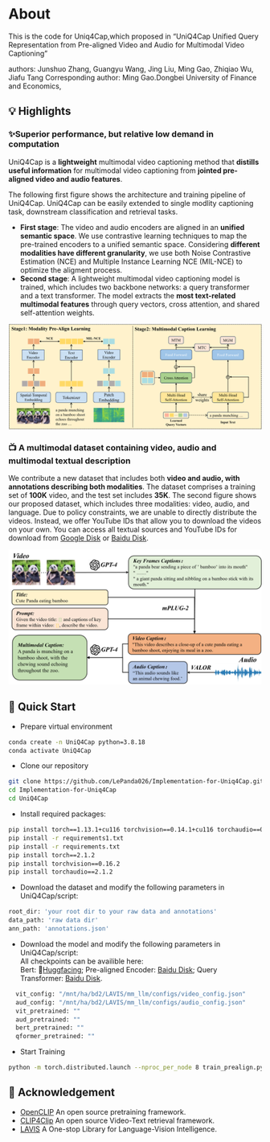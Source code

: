 # About
This is the code for Uniq4Cap,which proposed in “UniQ4Cap Unified Query Representation from Pre-aligned Video and Audio for Multimodal Video Captioning”


authors: Junshuo Zhang, Guangyu Wang, Jing Liu, Ming Gao, Zhiqiao Wu, Jiafu Tang  Corresponding author: Ming Gao.Dongbei University of Finance and Economics,
## 💡 Highlights
### ✨Superior performance, but relative low demand in computation
UniQ4Cap is a **lightweight** multimodal video captioning method that **distills useful information** for multimodal video captioning from **jointed pre-aligned video and audio features**.

The following first figure shows the architecture and training pipeline of UniQ4Cap. UniQ4Cap can be easily extended to single modlity captioning task, downstream classification and retrieval tasks.
* **First stage**: The video and audio encoders are aligned in an **unified semantic space**. We use contrastive learning techniques to map the pre-trained encoders to a unified semantic space. Considering **different modalities have different granularity**, we use both Noise Contrastive Estimation (NCE) and Multiple Instance Learning NCE (MIL-NCE) to optimize the aligment process.
* **Second stage**: A lightweight multimodal video captioning model is trained, which includes two backbone networks: a query transformer and a text transformer. The model extracts the **most text-related multimodal features** through query vectors, cross attention, and shared self-attention weights.
<img src="https://github.com/LePanda026/Implementation-for-Uniq4Cap/blob/main/model.png" />

### 📺 A multimodal dataset containing video, audio and multimodal textual description
We contribute a new dataset that includes both **video and audio, with annotations describing both modalities**. The dataset comprises a training set of **100K** video, and the test set includes **35K**.
The second figure shows our proposed dataset, which includes three modalities: video, audio, and language. Due to policy constraints, we are unable to directly distribute the videos. Instead, we offer YouTube IDs that allow you to download the videos on your own. You can access all textual sources and YouTube IDs for download from [Google Disk](https://drive.google.com/file/d/160P8r5Hc9IcZ5wsuCpIocfbaZMh9U7Gq/) or [Baidu Disk](https://pan.baidu.com/s/1HBmcnHW2HZYX57p_QnvUhg?pwd=9teq).

<img src="https://github.com/LePanda026/Implementation-for-Uniq4Cap/blob/main/dataset.png" />

## 🔧 Quick Start
* Prepare virtual environment
```bash
conda create -n UniQ4Cap python=3.8.18
conda activate UniQ4Cap
```

* Clone our repository
```bash
git clone https://github.com/LePanda026/Implementation-for-Uniq4Cap.git
cd Implementation-for-Uniq4Cap
cd UniQ4Cap
```

* Install required packages:
```bash
pip install torch==1.13.1+cu116 torchvision==0.14.1+cu116 torchaudio==0.13.1 --extra-index-url https://download.pytorch.org/whl/cu116  
pip install -r requirements1.txt  
pip install -r requirements.txt  
pip install torch==2.1.2  
pip install torchvision==0.16.2  
pip install torchaudio==2.1.2  
```

* Download the dataset and modify the following parameters in UniQ4Cap/script:
```bash
root_dir: 'your root dir to your raw data and annotations'
data_path: 'raw data dir'
ann_path: 'annotations.json'
```

* Download the model and modify the following parameters in UniQ4Cap/script:  
All checkpoints can be availible here:   
Bert: 🤗[Huggfacing](https://huggingface.co/google-bert); Pre-aligned Encoder: [Baidu Disk](https://pan.baidu.com/s/1CxF7U0GTo8VMvLgFdT94LQ?pwd=bdss); Query Transformer: [Baidu Disk](https://pan.baidu.com/s/1s23pI-lVXUeIks_-ptUx9Q?pwd=sac1).
```bash
  vit_config: "/mnt/ha/bd2/LAVIS/mm_llm/configs/video_config.json"
  aud_config: "/mnt/ha/bd2/LAVIS/mm_llm/configs/audio_config.json"
  vit_pretrained: ""
  aud_pretrained: ""
  bert_pretrained: ""
  qformer_pretrained: ""
```

* Start Training
```bash
python -m torch.distributed.launch --nproc_per_node 8 train_prealign.py
```

## 💖 Acknowledgement
* [OpenCLIP](https://github.com/mlfoundations/open_clip) An open source pretraining framework.
* [CLIP4Clip](https://github.com/ArrowLuo/CLIP4Clip) An open source Video-Text retrieval framework.
* [LAVIS](https://github.com/salesforce/LAVIS) A One-stop Library for Language-Vision Intelligence.
